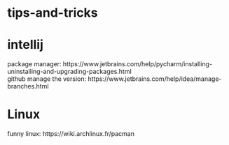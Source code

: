 # tips-and-tricks
<H1>intellij</H1>
package manager:
https://www.jetbrains.com/help/pycharm/installing-uninstalling-and-upgrading-packages.html<br>
github manage the version:
https://www.jetbrains.com/help/idea/manage-branches.html<br>
<H1>Linux</H1>
funny linux:
https://wiki.archlinux.fr/pacman
